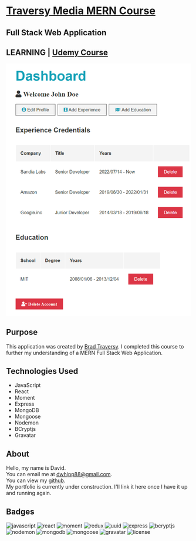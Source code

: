 # [Traversy Media MERN Course](https://www.udemy.com/course/mern-stack-front-to-back/)

## Full Stack Web Application

## LEARNING | [Udemy Course](https://www.udemy.com/course/mern-stack-front-to-back/)

![app-image](./root/client/src/img/app-screenshot.png)

## Purpose

This application was created by [Brad Traversy](https://www.udemy.com/user/brad-traversy/). I completed this course to further my understanding of a MERN Full Stack Web Application.

## Technologies Used

- JavaScript
- React
- Moment
- Express
- MongoDB
- Mongoose
- Nodemon
- BCryptjs
- Gravatar

## About

Hello, my name is David. \
You can email me at dwhipp88@gmail.com. \
You can view my [github](https://github.com/D-Whipp). \
My portfolio is currently under construction. I'll link it here once I have it up and running again.

## Badges

![javascript](https://img.shields.io/badge/language-javascript-blue?style=plastic&logo=github)
![react](https://img.shields.io/badge/react-18.2.0-blue?style=plastic&logo=github)
![moment](https://img.shields.io/badge/moment-2.24.0-blue?style=plastic&logo=github)
![redux](https://img.shields.io/badge/redux-4.2.0-blue?style=plastic&logo=github)
![uuid](https://img.shields.io/badge/uuid-9.0.0-blue?style=plastic&logo=github)
![express](https://img.shields.io/badge/express-4.18.2-blue?style=plastic&logo=express)
![bcryptjs](https://img.shields.io/badge/bcryptjs-2.4.3-blue?style=plastic&logo=github)
![nodemon](https://img.shields.io/badge/nodemon-2.0.20-blue?style=plastic&logo=mongodb)
![mongodb](https://img.shields.io/badge/mongo-DB-blue?style=plastic&logo=mongodb)
![mongoose](https://img.shields.io/badge/mongoose-6.7.2-blue?style=plastic&logo=mongodb)
![gravatar](https://img.shields.io/badge/gravatar-1.8.2-blue?style=plastic&logo=gravatar)
![license](https://img.shields.io/badge/license-MIT-blue?style=plastic&logo=github)
